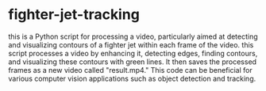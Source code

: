# fighter-jet-tracking
this is a Python script for processing a video, particularly aimed at detecting and visualizing contours of a fighter jet within each frame of the video. 
this script processes a video by enhancing it, detecting edges, finding contours, and visualizing these contours with green lines. It then saves the processed frames as a new video called "result.mp4." This code can be beneficial for various computer vision applications such as object detection and tracking.

